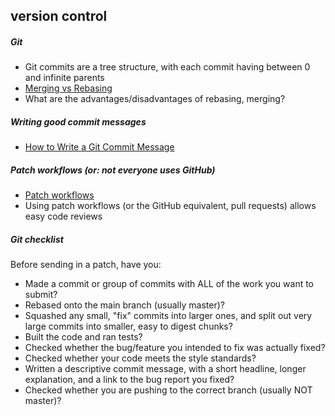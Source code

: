 ## version control
##### Git
- Git commits are a tree structure, with each commit having between 0 and infinite parents
- [Merging vs Rebasing](https://www.atlassian.com/git/tutorials/merging-vs-rebasing)
- What are the advantages/disadvantages of rebasing, merging?
##### Writing good commit messages
- [How to Write a Git Commit Message](http://chris.beams.io/posts/git-commit/)
##### Patch workflows (or: not everyone uses GitHub)
- [Patch workflows](http://rypress.com/tutorials/git/patch-workflows)
- Using patch workflows (or the GitHub equivalent, pull requests) allows easy code reviews
##### Git checklist
Before sending in a patch, have you:
- Made a commit or group of commits with ALL of the work you want to submit?
- Rebased onto the main branch (usually master)?
- Squashed any small, "fix" commits into larger ones, and split out very large commits into smaller, easy to digest chunks?
- Built the code and ran tests?
- Checked whether the bug/feature you intended to fix was actually fixed?
- Checked whether your code meets the style standards?
- Written a descriptive commit message, with a short headline, longer explanation, and a link to the bug report you fixed?
- Checked whether you are pushing to the correct branch (usually NOT master)?
